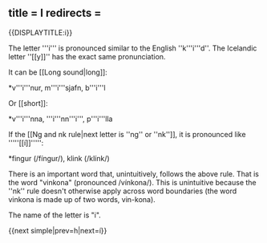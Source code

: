 title = I
redirects =
---

{{DISPLAYTITLE:i}}

The letter '''i''' is pronounced similar to the English ''k'''i'''d''. The Icelandic letter ''[[y]]'' has the exact same pronunciation.

It can be [[Long sound|long]]:

*v'''i'''nur, m'''i'''sjafn, b'''i'''l

Or [[short]]:

*v'''i'''nna, '''i'''nn'''i''', p'''i'''lla


If the [[Ng and nk rule|next letter is ''ng'' or ''nk'']], it is pronounced like '''''[[í]]''''':

*fingur (/fíngur/), klink (/klínk/)

There is an important word that, unintuitively, follows the above rule. That is the word "vinkona" (pronounced /vínkona/). This is unintuitive because the ''nk'' rule doesn't otherwise apply across word boundaries (the word vinkona is made up of two words, vin-kona).


The name of the letter is "i".

{{next simple|prev=h|next=í}}